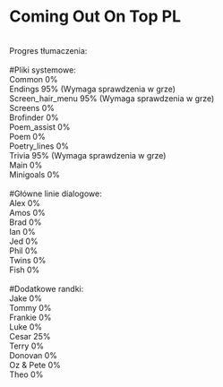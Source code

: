 # Coming Out On Top PL
<br/>
Progres tłumaczenia:<br/>
<br/>
#Pliki systemowe:<br/>
Common 0%<br/>
Endings 95% (Wymaga sprawdzenia w grze)<br/>
Screen_hair_menu 95% (Wymaga sprawdzenia w grze)<br/>
Screens 0%<br/>
Brofinder 0%<br/>
Poem_assist 0%<br/>
Poem 0%<br/>
Poetry_lines 0%<br/>
Trivia 95% (Wymaga sprawdzenia w grze)<br/>
Main 0%<br/>
Minigoals 0%<br/>
<br/>
#Główne linie dialogowe:<br/>
Alex 0%<br/>
Amos 0%<br/>
Brad 0%<br/>
Ian 0%<br/>
Jed 0%<br/>
Phil 0%<br/>
Twins 0%<br/>
Fish 0%<br/>
<br/>
#Dodatkowe randki:<br/>
Jake 0%<br/>
Tommy 0%<br/>
Frankie 0%<br/>
Luke 0%<br/>
Cesar 25%<br/>
Terry 0%<br/>
Donovan 0%<br/>
Oz & Pete 0%<br/>
Theo 0%<br/>
